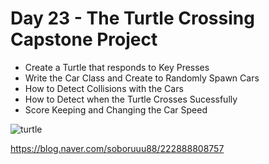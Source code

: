 # Day 23 - The Turtle Crossing Capstone Project

- Create a Turtle that responds to Key Presses
- Write the Car Class and Create to Randomly Spawn Cars
- How to Detect Collisions with the Cars
- How to Detect when the Turtle Crosses Sucessfully
- Score Keeping and Changing the Car Speed

![turtle](https://user-images.githubusercontent.com/116648895/221824125-4d1ed184-2f21-482f-9897-9bacb58aab78.gif)

https://blog.naver.com/soboruuu88/222888808757
